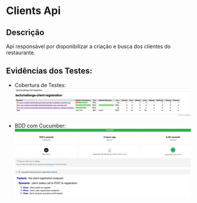 # Clients Api

## Descrição
Api responsável por disponibilizar a criação e busca dos clientes do restaurante.

## Evidências dos Testes:

- Cobertura de Testes:
![img.png](img.png)

- BDD com Cucumber:
![img_1.png](img_1.png)